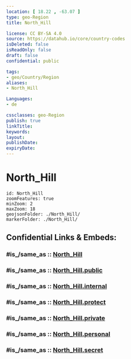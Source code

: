 ```yaml
---
location: [ 18.22 , -63.07 ] 
type: geo-Region
title: North_Hill

license: CC BY-SA 4.0
source: https://datahub.io/core/country-codes
isDeleted: false
isReadOnly: false
draft: false
confidential: public

tags:
- geo/Country/Region
aliases:
- North_Hill

Languages:
- de

cssclasses: geo-Region
publish: true
linkTitle: 
keywords: 
layout: 
publishDate: 
expiryDate: 
---
```


# North_Hill

```leaflet
id: North_Hill
zoomFeatures: true 
minZoom: 2 
maxZoom: 18
geojsonFolder: ./North_Hill/
markerFolder: ./North_Hill/
```


## Confidential Links & Embeds: 

### #is_/same_as :: [North_Hill](/_Standards/Earth/Continent/America~Caribbean/Anguilla/Counties~Anguilla/North_Hill.md) 

### #is_/same_as :: [North_Hill.public](/_public/Earth/Continent/America~Caribbean/Anguilla/Counties~Anguilla/North_Hill.public.md) 

### #is_/same_as :: [North_Hill.internal](/_internal/Earth/Continent/America~Caribbean/Anguilla/Counties~Anguilla/North_Hill.internal.md) 

### #is_/same_as :: [North_Hill.protect](/_protect/Earth/Continent/America~Caribbean/Anguilla/Counties~Anguilla/North_Hill.protect.md) 

### #is_/same_as :: [North_Hill.private](/_private/Earth/Continent/America~Caribbean/Anguilla/Counties~Anguilla/North_Hill.private.md) 

### #is_/same_as :: [North_Hill.personal](/_personal/Earth/Continent/America~Caribbean/Anguilla/Counties~Anguilla/North_Hill.personal.md) 

### #is_/same_as :: [North_Hill.secret](/_secret/Earth/Continent/America~Caribbean/Anguilla/Counties~Anguilla/North_Hill.secret.md)

